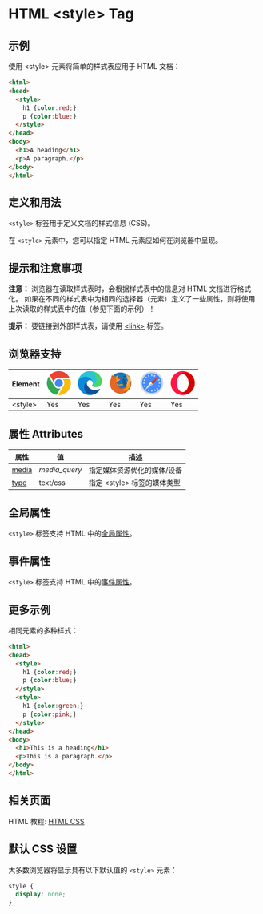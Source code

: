 HTML \<style> Tag
===

## 示例

使用 \<style> 元素将简单的样式表应用于 HTML 文档：

```html idoc:preview:iframe
<html>
<head>
  <style>
    h1 {color:red;}
    p {color:blue;}
  </style>
</head>
<body>
  <h1>A heading</h1>
  <p>A paragraph.</p>
</body>
</html>
```
<!--rehype:style=height: 130px;-->

## 定义和用法

`<style>` 标签用于定义文档的样式信息 (CSS)。

在 `<style>` 元素中，您可以指定 HTML 元素应如何在浏览器中呈现。

## 提示和注意事项

**注意：** 浏览器在读取样式表时，会根据样式表中的信息对 HTML 文档进行格式化。 如果在不同的样式表中为相同的选择器（元素）定义了一些属性，则将使用上次读取的样式表中的值（参见下面的示例）！

**提示：** 要链接到外部样式表，请使用 [\<link>](./link.md) 标签。

## 浏览器支持

| Element | ![chrome][1] | ![edge][2] | ![firefox][3] | ![safari][4] | ![opera][5] |
| ------- | --- | --- | --- | --- | --- |
| \<style> | Yes | Yes | Yes | Yes | Yes |

## 属性 Attributes

| 属性 | 值 | 描述 |
| ---- | ---- | ---- |
| [media](./style_media.md) | *media\_query* | 指定媒体资源优化的媒体/设备 |
| [type](./style_type.md)   | text/css | 指定 \<style> 标签的媒体类型 |

## 全局属性

`<style>` 标签支持 HTML 中的[全局属性](../reference/standardattributes.md)。

## 事件属性

`<style>` 标签支持 HTML 中的[事件属性](../reference/eventattributes.md)。

## 更多示例

相同元素的多种样式：

```html idoc:preview:iframe
<html>
<head>
  <style>
    h1 {color:red;}
    p {color:blue;}
  </style>
  <style>
    h1 {color:green;}
    p {color:pink;}
  </style>
</head>
<body>
  <h1>This is a heading</h1>
  <p>This is a paragraph.</p>
</body>
</html>
```
<!--rehype:style=height: 130px;-->

## 相关页面

HTML 教程: [HTML CSS](../tutorial/css.md)

## 默认 CSS 设置

大多数浏览器将显示具有以下默认值的 `<style>` 元素：

```css
style {
  display: none;
}
```


[1]: ../assets/chrome.svg
[2]: ../assets/edge.svg
[3]: ../assets/firefox.svg
[4]: ../assets/safari.svg
[5]: ../assets/opera.svg